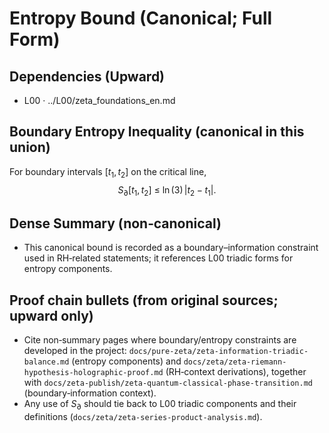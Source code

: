 # Entropy Bound (Canonical; Full Form)

## Dependencies (Upward)
- L00 · ../L00/zeta_foundations_en.md

## Boundary Entropy Inequality (canonical in this union)
For boundary intervals $[t_{1},t_{2}]$ on the critical line,
$$
S_{\partial}\big[ t_{1}, t_{2} \big] \ \le \ \ln(3)\,\left| t_{2} - t_{1} \right|.
$$

## Dense Summary (non‑canonical)
- This canonical bound is recorded as a boundary–information constraint used in RH‑related statements; it references L00 triadic forms for entropy components.

## Proof chain bullets (from original sources; upward only)
- Cite non‑summary pages where boundary/entropy constraints are developed in the project: `docs/pure-zeta/zeta-information-triadic-balance.md` (entropy components) and `docs/zeta/zeta-riemann-hypothesis-holographic-proof.md` (RH‑context derivations), together with `docs/zeta-publish/zeta-quantum-classical-phase-transition.md` (boundary‑information context).
- Any use of $S_{\partial}$ should tie back to L00 triadic components and their definitions (`docs/zeta/zeta-series-product-analysis.md`).
